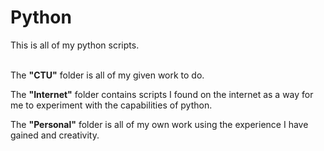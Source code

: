 # Python
This is all of my python scripts.  
<br>

The **"CTU"** folder is all of my given work to do.  

The **"Internet"** folder contains scripts I found on the internet as a way for me to experiment with the capabilities of python.  

The **"Personal"** folder is all of my own work using the experience I have gained and creativity.